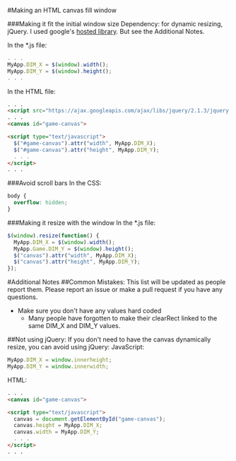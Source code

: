 #Making an HTML canvas fill window

###Making it fit the initial window size
Dependency: for dynamic resizing, jQuery. I used google's [hosted library](https://developers.google.com/speed/libraries/). But see the Additional Notes.

In the \*.js file:
```javascript
. . .
MyApp.DIM_X = $(window).width();
MyApp.DIM_Y = $(window).height();
. . .
```

In the HTML file:
```HTML
. . .
<script src="https://ajax.googleapis.com/ajax/libs/jquery/2.1.3/jquery.min.js"></script>
. . .
<canvas id="game-canvas">

<script type="text/javascript">
  $("#game-canvas").attr("width", MyApp.DIM_X);
  $("#game-canvas").attr("height", MyApp.DIM_Y);
  . . .
</script>
. . .
```

###Avoid scroll bars
In the CSS:
```CSS
body {
  overflow: hidden;
}
```

###Making it resize with the window
In the \*.js file:
```javascript
$(window).resize(function() {
  MyApp.DIM_X = $(window).width();
  MyApp.Game.DIM_Y = $(window).height();
  $("canvas").attr("width", MyApp.DIM_X);
  $("canvas").attr("height", MyApp.DIM_Y);
});
```

#Additional Notes
##Common Mistakes:
This list will be updated as people report them. Please report an issue or make a pull request if you have any questions.
* Make sure you don't have any values hard coded
  - Many people have forgotten to make their clearRect linked to the same DIM_X and DIM_Y values.

##Not using jQuery:
If you don't need to have the canvas dynamically resize, you can avoid using jQuery:
JavaScript:
```JavaScript
MyApp.DIM_X = window.innerheight;
MyApp.DIM_Y = window.innerwidth;
```

HTML:
```HTML
. . .
<canvas id="game-canvas">

<script type="text/javascript">
  canvas = document.getElementById("game-canvas");
  canvas.height = MyApp.DIM_X;
  canvas.width = MyApp.DIM_Y;
  . . .
</script>
. . .
```
